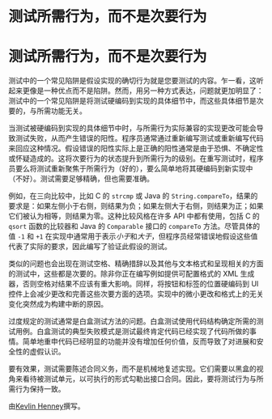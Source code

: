 # 测试所需行为，而不是次要行为

# 测试所需行为，而不是次要行为

测试中的一个常见陷阱是假设实现的确切行为就是您要测试的内容。乍一看，这听起来更像是一种优点而不是陷阱。然而，用另一种方式表达，问题就更加明显了：测试中的一个常见陷阱是将测试硬编码到实现的具体细节中，而这些具体细节是次要的，与所需功能无关。

当测试被硬编码到实现的具体细节中时，与所需行为实际兼容的实现更改可能会导致测试失败，从而产生错误的阳性。程序员通常通过重新编写测试或重新编写代码来回应这种情况。假设错误的阳性实际上是正确的阳性通常是由于恐惧、不确定性或怀疑造成的。这将次要行为的状态提升到所需行为的级别。在重写测试时，程序员要么将测试重新聚焦于所需行为（好的），要么简单地将其硬编码到新实现中（不好）。测试需要足够精确，但也需要准确。

例如，在三向比较中，比如 C 的 `strcmp` 或 Java 的 `String.compareTo`，结果的要求是：如果左侧小于右侧，则结果为负；如果左侧大于右侧，则结果为正；如果它们被认为相等，则结果为零。这种比较风格在许多 API 中都有使用，包括 C 的 `qsort` 函数的比较器和 Java 的 `Comparable` 接口的 `compareTo` 方法。尽管具体的值 `-1` 和 `+1` 在实现中通常用于表示*小于*和*大于*，但程序员经常错误地假设这些值代表了实际的要求，因此编写了验证此假设的测试。

类似的问题也会出现在测试空格、精确措辞以及其他与文本格式和呈现相关的方面的测试中，这些都是次要的。除非你正在编写例如提供可配置格式的 XML 生成器，否则空格对结果不应该有重大影响。同样，将按钮和标签的位置硬编码到 UI 控件上会减少更改和完善这些次要方面的选项。实现中的微小更改和格式上的无关变化突然成为构建中断的原因。

过度规定的测试通常是白盒测试方法的问题。白盒测试使用代码结构确定所需的测试用例。白盒测试的典型失败模式是测试最终肯定代码已经实现了代码所做的事情。简单地重申代码已经明显的功能并没有增加任何价值，反而导致了对进展和安全性的虚假认识。

要有效果，测试需要陈述合同义务，而不是机械地复述实现。它们需要以黑盒的视角来看待被测试单元，以可执行的形式勾勒出接口合同。因此，要将测试行为与所需行为保持一致。

由[Kevlin Henney](http://programmer.97things.oreilly.com/wiki/index.php/Kevlin_Henney)撰写。

